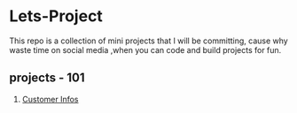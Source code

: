 # Lets-Project
This repo is a collection of mini projects that I will be committing, cause why waste time on social media ,when you can code and build projects for fun.

## projects - 101

1. [Customer Infos](Country-Infos)
